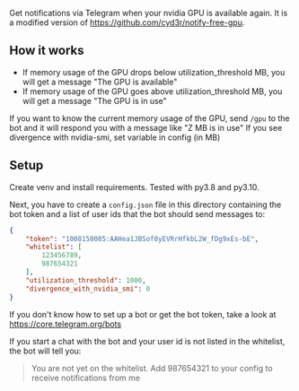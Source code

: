 Get notifications via Telegram when your nvidia GPU is available again. It is a modified version of https://github.com/cyd3r/notify-free-gpu.

## How it works

+ If memory usage of the GPU drops below utilization_threshold MB, you will get a message "The GPU is available"
+ If memory usage of the GPU goes above utilization_threshold MB, you will get a message "The GPU is in use"

If you want to know the current memory usage of the GPU, send `/gpu` to the bot and it will respond you with a message like "Z MB is in use"
If you see divergence with nvidia-smi, set variable in config (in MB)

## Setup

Create venv and install requirements. Tested with py3.8 and py3.10.

Next, you have to create a `config.json` file in this directory containing the bot token and a list of user ids that the bot should send messages to:

```json
{
    "token": "1008150085:AAHea1JBSof0yEVRrHfkbL2W_fDg9xEs-bE",
    "whitelist": [
        123456789,
        987654321
    ],
    "utilization_threshold": 1000,
    "divergence_with_nvidia_smi": 0
}
```

If you don't know how to set up a bot or get the bot token, take a look at https://core.telegram.org/bots

If you start a chat with the bot and your user id is not listed in the whitelist, the bot will tell you:

> You are not yet on the whitelist. Add 987654321 to your config to receive notifications from me
